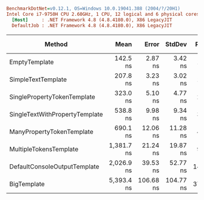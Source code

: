 ``` ini

BenchmarkDotNet=v0.12.1, OS=Windows 10.0.19041.388 (2004/?/20H1)
Intel Core i7-9750H CPU 2.60GHz, 1 CPU, 12 logical and 6 physical cores
  [Host]     : .NET Framework 4.8 (4.8.4180.0), X86 LegacyJIT
  DefaultJob : .NET Framework 4.8 (4.8.4180.0), X86 LegacyJIT


```
|                         Method |       Mean |     Error |    StdDev | Ratio | RatioSD |  Gen 0 | Gen 1 | Gen 2 | Allocated |
|------------------------------- |-----------:|----------:|----------:|------:|--------:|-------:|------:|------:|----------:|
|                  EmptyTemplate |   142.5 ns |   2.87 ns |   3.42 ns |  1.00 |    0.00 | 0.0288 |     - |     - |     152 B |
|             SimpleTextTemplate |   207.8 ns |   3.23 ns |   3.02 ns |  1.46 |    0.04 | 0.0503 |     - |     - |     264 B |
|    SinglePropertyTokenTemplate |   323.0 ns |   5.10 ns |   4.77 ns |  2.27 |    0.08 | 0.0625 |     - |     - |     328 B |
| SingleTextWithPropertyTemplate |   538.8 ns |   9.98 ns |   9.34 ns |  3.78 |    0.15 | 0.1183 |     - |     - |     625 B |
|      ManyPropertyTokenTemplate |   690.1 ns |  12.06 ns |  11.28 ns |  4.84 |    0.12 | 0.1259 |     - |     - |     665 B |
|         MultipleTokensTemplate | 1,381.7 ns |  21.24 ns |  19.87 ns |  9.69 |    0.27 | 0.2213 |     - |     - |    1166 B |
|   DefaultConsoleOutputTemplate | 2,026.9 ns |  39.53 ns |  52.77 ns | 14.24 |    0.46 | 0.2785 |     - |     - |    1478 B |
|                    BigTemplate | 5,393.4 ns | 106.68 ns | 104.77 ns | 37.92 |    1.04 | 0.7935 |     - |     - |    4182 B |
